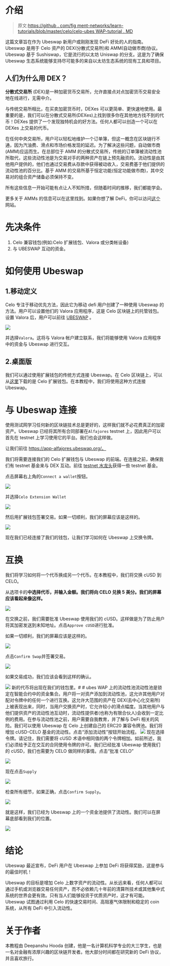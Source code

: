 # 介绍

> 原文:[https://github . com/fig ment-networks/learn-tutorials/blob/master/celo/celo-ubes WAP-tutorial . MD](https://github.com/figment-networks/learn-tutorials/blob/master/celo/celo-ubeswap-tutorial.md)

这篇文章旨在作为 Ubeswap 新用户或刚刚发现 DeFi 好处的人的指南。Ubeswap 是用于 Celo 资产的 DEX(分散式交易所)和 AMM(自动做市商)协议。Ubeswap 基于 Sushiswap，它是流行的以太坊 Uniswap 的分支。这是为了确保 Ubeswap 生态系统能够支持尽可能多的来自以太坊生态系统的现有工具和项目。

## 人们为什么用 DEX？

**分散式交易所** (DEX)是一种加密货币交易所，允许直接点对点加密货币交易安全地在线进行，无需中介。

与传统交易所相比，在买卖加密货币时，DEXes 可以更简单、更快速地使用。最重要的是，我们可以在分散式交易所(DEXes)上找到很多你在其他地方找不到的代币！DEXes 提供了一个发现独特机会的好方法。任何人都可以创造一个可以在 DEXes 上交易的代币。

在任何中央交易所，用户可以轻松地维护一个订单簿，但这一概念在区块链行不通，因为汽油费、滑点和市场价格发现的延迟。为了解决这些问题，自动做市商 (AMM)应运而生。在总部位于 AMM 的分散式交易所，传统的订单簿被流动性池所取代，这些流动性池是为交易对手的两种资产在链上预先融资的。流动性是由其他用户提供的，他们也通过交易费从存款中获得被动收入，交易费基于他们提供的流动性池的百分比。基于 AMM 的交易所基于恒定功能(恒定功能做市商)，其中交易对的组合资产储备必须保持不变。

所有这些信息一开始可能有点让人不知所措，但随着时间的推移，我们都能学会。

更多关于 AMMs 的信息可以在这里找到。如果你想了解 DeFi，你可以访问[这个](https://academy.ivanontech.com/blog/defi-encyclopedia-the-ultimate-list-of-decentralized-finance-terms)网站。

# 先决条件

1.  Celo 兼容钱包(例如:Celo 扩展钱包、Valora 或分类帐设备)
2.  与 UBESWAP 互动的资金。

# 如何使用 Ubeswap

## 1.移动定义

Celo 专注于移动优先方法，因此它为移动 defi 用户创建了一种使用 Ubeswap 的方法。用户可以设置他们的 Valora 应用程序，这是 Celo 区块链上的托管钱包。设置 Valora 后，用户可以前往 [UBESWAP](https://app.ubeswap.org/) 。

![](img/0cb3cede1f58e4f8691f3da1d9a2dff0.png)

并选择`Valora`。这将与 Valora 帐户建立联系，我们将能够使用 Valora 应用程序中的资金与 Ubeswap 进行交互。

## 2.桌面版

我们可以通过使用扩展钱包的传统方式连接 Ubeswap。在 Celo 区块链上，可以从[这里](https://chrome.google.com/webstore/detail/celoextensionwallet/kkilomkmpmkbdnfelcpgckmpcaemjcdh?hl=en)下载的是 Celo 扩展钱包。在本教程中，我们将使用这种方式连接 Ubeswap。

# 与 Ubeswap 连接

使用测试网学习任何新的区块链技术总是更好的，这样我们就不必花费真正的加密资产。Ubeswap 已经将其所有合同部署在`Alfajores` testnet 上，因此用户可以首先在 testnet 上学习使用它的平台。我们也会这样做。

让我们前往 https://app-alfajores.ubeswap.org/。

我们将需要连接我们的 Celo 扩展钱包与 Ubeswap 的前端。在连接之前，确保我们有 testnet 基金来与 DEX 互动。前往 [testnet 水龙头](https://celo.org/developers/faucet)获得一些 testnet 基金。

点击屏幕右上角的`Connect a wallet`按钮。

![](img/8bbbc99eb6a550e83a1287fc06405357.png)

并选择`Celo Extension Wallet`

![](img/f8053921cc28de9bc4dba062e5a9940e.png)

然后用扩展钱包签署交易。如果一切顺利，我们的屏幕应该是这样的。

![](img/fb9e355f257dea8a1ad56dce3be2e9bf.png)

现在我们已经连接了我们的钱包，让我们学习如何在 Ubeswap 上交换令牌。

# 互换

我们将学习如何将一个代币换成另一个代币。在本教程中，我们将交换 cUSD 到 CELO。

从选项卡的**中选择代币，并输入金额。我们将向 CELO 兑换 5 美分。我们的屏幕应该看起来像这样。**

![](img/82676a920697af6e4adfb0475818e420.png)

在交换之前，我们需要批准 Ubeswap 使用我们的 cUSD。这样做是为了防止用户将其加密发送到未知地址。点击`Approve cUSD`进行批准。

如果一切顺利，我们的屏幕应该是这样的。

![](img/72d21f95d4acec4960355ad069e10f88.png)

点击`Confirm Swap`并签署交易。

![](img/87eb506b38c0d723633de844b59e0f7a.png)

如果交易成功，我们应该会看到这样的确认。

![](img/bc8ad8640f4e4378d1d6fc4e5c8083dc.png) 新的代币将出现在我们的钱包里。# # ubes WAP 上的流动性池流动性池是锁定在智能合约中的资金集合。用户将一对资产添加到流动性池，这允许其他用户对配对令牌中的任何一个进行互换。这允许大范围的资产在 DEX(去中心化交易所)上被表现出来，同时，当用户交换资产时，它允许较小的滑点幅度。当其他用户与他们提供资产的流动性池互动时，流动性提供者(也称为有限合伙人)会收到一定比例的费用。在参与流动性池之前，用户需要自我教育，并了解与 DeFi 相关的风险。我们可以使用 Ubeswap 在 Celo 上创建自己的 ERC20 兼容令牌池。我们将增加 cUSD-CELO 基金的流动性。点击“添加流动性”按钮开始流程。 ![](img/901746030b8b4edf2c64b6c39a1026ca.png) 现在选择令牌。请记住，我们需要将 cUSD 术语中相同值的两个令牌相加。如前所述，我们必须给予正在交互的合同使用令牌的许可。我们已经批准 Ubeswap 使用我们的 cUSD，我们也需要为 CELO 做同样的事情。点击“批准 CELO”

![](img/051af29dd7c5dcf2c735880eaca56e1b.png)

现在点击`Supply`

![](img/b64ec9ffe08a499c9e20fbbe9959ca49.png)

检查所有细节，如果正确，点击`Confirm Supply`。

![](img/e9d4e711b19c1fcfa343cb4bdec31990.png)

就是这样，我们已经为 Ubeswap 上的一个资金池提供了流动性。我们可以在屏幕底部看到我们的位置。

![](img/933215a4277a9d23ba38c61fb74ff810.png)

# 结论

Ubeswap 最近宣布，DeFi 用户在 Ubeswap 上参加 DeFi 将获得奖励，这是参与的最佳时机！

Ubeswap 的目标是增加 Celo 上数字资产的流动性。从长远来看，任何人都可以通过手机或浏览器交易任何资产，而不必依赖几十年前的清算所技术或其他集中式系统的世界会更有效。只有当人们能够投资于优质资产时，这才有可能。Ubeswap 试图通过利用 Celo 的快速交易时间、高阻塞气体限制和稳定的 coin 系统，从所有 DeFi 中引入流动性。

# 关于作者

本教程由 Deepanshu Hooda 创建，他是一名计算机科学专业的大三学生，也是一名对金融有浓厚兴趣的区块链开发者。他大部分时间都在研究新的 DeFi 协议，并且喜欢旅行。